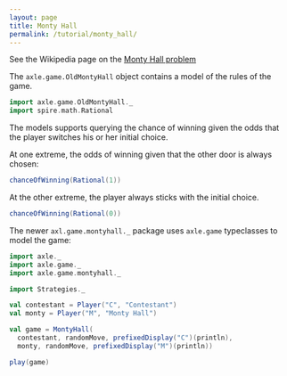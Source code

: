```yaml
---
layout: page
title: Monty Hall
permalink: /tutorial/monty_hall/
---
```


See the Wikipedia page on the [Monty Hall problem](https://en.wikipedia.org/wiki/Monty_Hall_problem)

The `axle.game.OldMontyHall` object contains a model of the rules of the game.

```scala mdoc:silent
import axle.game.OldMontyHall._
import spire.math.Rational
```

The models supports querying the chance of winning given the odds that the
player switches his or her initial choice.

At one extreme, the odds of winning given that the other door is always chosen:

```scala mdoc
chanceOfWinning(Rational(1))
```

At the other extreme, the player always sticks with the initial choice.

```scala mdoc
chanceOfWinning(Rational(0))
```

The newer `axl.game.montyhall._` package uses `axle.game` typeclasses to model the game:

```scala mdoc
import axle._
import axle.game._
import axle.game.montyhall._

import Strategies._

val contestant = Player("C", "Contestant")
val monty = Player("M", "Monty Hall")

val game = MontyHall(
  contestant, randomMove, prefixedDisplay("C")(println),
  monty, randomMove, prefixedDisplay("M")(println))

play(game)
```
